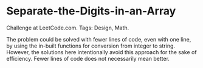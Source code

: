 # Separate-the-Digits-in-an-Array
Challenge at LeetCode.com. Tags: Design, Math.

The problem could be solved with fewer lines of code, even with one line, by using the in-built functions for conversion from integer to string. However, the solutions here intentionally avoid this approach for the sake of efficiency. Fewer lines of code does not necessarily mean better.
